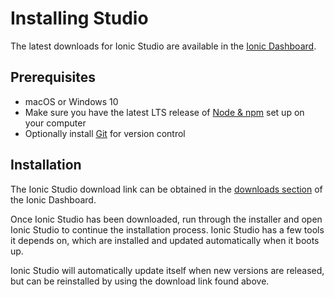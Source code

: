 # Installing Studio

The latest downloads for Ionic Studio are available in the [Ionic Dashboard](https://dashboard.ionicframework.com/personal/downloads).

## Prerequisites

- macOS or Windows 10
- Make sure you have the latest LTS release of [Node &amp; npm](/intro/environment#node-npm) set up on your computer
- Optionally install [Git](/intro/environment#git) for version control

## Installation

The Ionic Studio download link can be obtained in the [downloads section](https://dashboard.ionicframework.com/personal/downloads) of the Ionic Dashboard.

Once Ionic Studio has been downloaded, run through the installer and open Ionic Studio to continue the installation process. Ionic Studio has a few tools it depends on, which are installed and updated automatically when it boots up.

Ionic Studio will automatically update itself when new versions are released, but can be reinstalled by using the download link found above.
